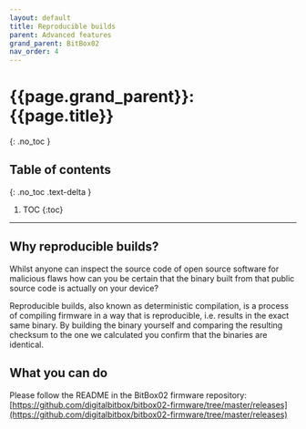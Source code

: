 ```yaml
---
layout: default
title: Reproducible builds
parent: Advanced features
grand_parent: BitBox02
nav_order: 4
---
```

# {{page.grand_parent}}: {{page.title}}
{: .no_toc }

## Table of contents
{: .no_toc .text-delta }

1. TOC
{:toc}
---

## Why reproducible builds?
Whilst anyone can inspect the source code of open source software for malicious flaws how can you be certain that the binary built from that public source code is actually on your device?

Reproducible builds, also known as deterministic compilation, is a process of compiling firmware in a way that is reproducible, i.e. results in the exact same binary. By building the binary yourself and comparing the resulting checksum to the one we calculated you confirm that the binaries are identical.

## What you can do
Please follow the README in the BitBox02 firmware repository: [https://github.com/digitalbitbox/bitbox02-firmware/tree/master/releases](https://github.com/digitalbitbox/bitbox02-firmware/tree/master/releases)
